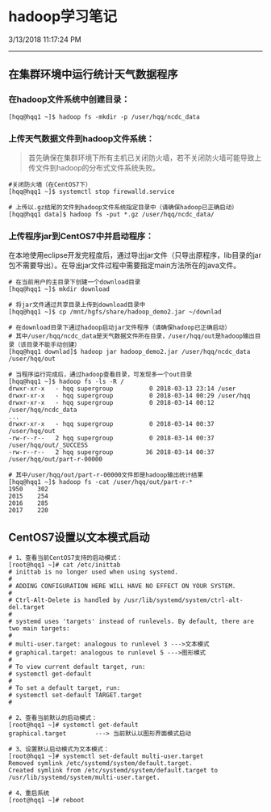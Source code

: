 # hadoop学习笔记

3/13/2018 11:17:24 PM 

--------------------

## 在集群环境中运行统计天气数据程序

### 在hadoop文件系统中创建目录：

	[hqq@hqq1 ~]$ hadoop fs -mkdir -p /user/hqq/ncdc_data

### 上传天气数据文件到hadoop文件系统：

> 首先确保在集群环境下所有主机已关闭防火墙，若不关闭防火墙可能导致上传文件到hadoop的分布式文件系统失败。

	#关闭防火墙（在CentOS7下）
	[hqq@hqq1 ~]$ systemctl stop firewalld.service

	# 上传以.gz结尾的文件到hadoop文件系统指定目录中（请确保hadoop已正确启动）
	[hqq@hqq1 data]$ hadoop fs -put *.gz /user/hqq/ncdc_data/


### 上传程序jar到CentOS7中并启动程序：

在本地使用eclipse开发完程度后，通过导出jar文件（只导出原程序，lib目录的jar包不需要导出）。在导出jar文件过程中需要指定main方法所在的java文件。

	# 在当前用户的主目录下创建一个download目录
	[hqq@hqq1 ~]$ mkdir download

	# 将jar文件通过共享目录上传到download目录中
	[hqq@hqq1 ~]$ cp /mnt/hgfs/share/hadoop_demo2.jar ~/downlad

	# 在download目录下通过hadoop启动jar文件程序（请确保hadoop已正确启动）
	# 其中/user/hqq/ncdc_data是天气数据文件所在目录，/user/hqq/out是hadoop输出目录（该目录不能手动创建）
	[hqq@hqq1 downlad]$ hadoop jar hadoop_demo2.jar /user/hqq/ncdc_data /user/hqq/out

	# 当程序运行完成后，通过hadoop查看目录，可发现多一个out目录
	[hqq@hqq1 ~]$ hadoop fs -ls -R /
	drwxr-xr-x   - hqq supergroup          0 2018-03-13 23:14 /user
	drwxr-xr-x   - hqq supergroup          0 2018-03-14 00:29 /user/hqq
	drwxr-xr-x   - hqq supergroup          0 2018-03-14 00:12 /user/hqq/ncdc_data
	...
	drwxr-xr-x   - hqq supergroup          0 2018-03-14 00:37 /user/hqq/out
	-rw-r--r--   2 hqq supergroup          0 2018-03-14 00:37 /user/hqq/out/_SUCCESS
	-rw-r--r--   2 hqq supergroup         36 2018-03-14 00:37 /user/hqq/out/part-r-00000

	# 其中/user/hqq/out/part-r-00000文件即是hadoop输出统计结果
	[hqq@hqq1 ~]$ hadoop fs -cat /user/hqq/out/part-r-*
	1950	302
	2015	254
	2016	285
	2017	220


## CentOS7设置以文本模式启动
	
	# 1、查看当前CentOS7支持的启动模式：
	[root@hqq1 ~]# cat /etc/inittab
	# inittab is no longer used when using systemd.
	#
	# ADDING CONFIGURATION HERE WILL HAVE NO EFFECT ON YOUR SYSTEM.
	#
	# Ctrl-Alt-Delete is handled by /usr/lib/systemd/system/ctrl-alt-del.target
	#
	# systemd uses 'targets' instead of runlevels. By default, there are two main targets:
	#
	# multi-user.target: analogous to runlevel 3 --->文本模式
	# graphical.target: analogous to runlevel 5 --->图形模式
	#
	# To view current default target, run:
	# systemctl get-default
	#
	# To set a default target, run:
	# systemctl set-default TARGET.target
	#

	# 2、查看当前默认的启动模式：
	[root@hqq1 ~]# systemctl get-default
	graphical.target		---> 当前默认以图形界面模式启动

	# 3、设置默认启动模式为文本模式：
	[root@hqq1 ~]# systemctl set-default multi-user.target
	Removed symlink /etc/systemd/system/default.target.
	Created symlink from /etc/systemd/system/default.target to /usr/lib/systemd/system/multi-user.target.

	# 4、重启系统
	[root@hqq1 ~]# reboot